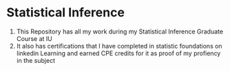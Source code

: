 # Statistical Inference 

1. This Repository has all my work during my Statistical Inference Graduate Course at IU
2. It also has certifications that I have completed in statistic foundations on linkedin Learning and earned CPE credits for it as proof of my profiency in the subject
